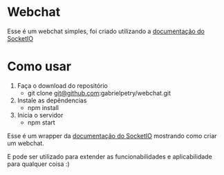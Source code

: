 # Webchat
Esse é um webchat simples, foi criado utilizando a [documentação do SocketIO](https://socket.io/get-started/chat)

# Como usar
1. Faça o download do repositório
    - git clone git@github.com:gabrielpetry/webchat.git
2. Instale as depêndencias
    - npm install
3. Inicia o servidor
    - npm start

Esse é um wrapper da [documentação do SocketIO](https://socket.io/get-started/chat) mostrando como criar um webchat.

E pode ser utilizado para extender as funcionabilidades e aplicabilidade para qualquer coisa :) 

